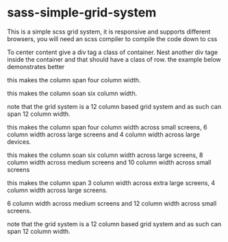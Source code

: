 # sass-simple-grid-system
This is a simple scss grid system, it is responsive and supports different browsers, you will need an scss compiler to compile the code down to css

To center content give a div tag a class of container.
Nest another div tage inside the container and that should have a class of row. the example below demonstrates better

<!-- for fixed width columns -->

<div class="container">
  <div class="row">
     <div class="col-4">
       <p>this makes the column span four column width.</p>
     </div>
     <div class="col-6">
       <p>this makes the column soan six column width.</p>
     </div>
     <div class="col-2">
      <p>note that the grid system is a 12 column based grid system and as such can span 12 column width.</p>
    </div>
  </div>
<div>


<!-- you can make the columns responsive across different breakpoints and across different screens -->
<div class="container">
  <div class="row">
     <div class="col-small-12 col-medium-6 col-large-4">
      <p>this makes the column span four column width across small screens, 6 column width across large screens and 4 column width across large devices.</p>
     </div>
     <div class="col-large-6 col-medium-8 col-small-10">
      <p>this makes the column soan six column width across large screens, 8 column width across medium screens and 10 column width across small screens</p>
     </div>
     <div class="col-xlarge-3 col-large-4 col-medium-6 col-small-12">
      <p>this makes the column span 3 column width across extra large screens, 4 column width across large screens. </p>
       <p>6 column width across medium screens and 12 column width across small screens.</p>
       <p>note that the grid system is a 12 column based grid system and as such can span 12 column width.</p>
    </div>
  </div>
<div>
 
 
 
